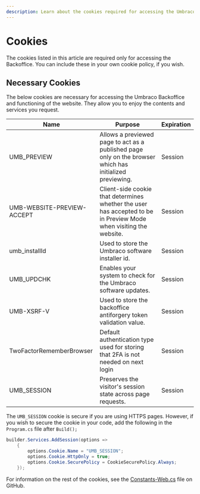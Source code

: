 ```yaml
---
description: Learn about the cookies required for accessing the Umbraco Backoffice and their purposes.
---
```


# Cookies

The cookies listed in this article are required only for accessing the Backoffice. You can include these in your own cookie policy, if you wish.

## Necessary Cookies

The below cookies are necessary for accessing the Umbraco Backoffice and functioning of the website. They allow you to enjoy the contents and services you request.

| Name                       | Purpose                                                                                                           | Expiration |
|----------------------------|-------------------------------------------------------------------------------------------------------------------|------------|
| UMB_PREVIEW                | Allows a previewed page to act as a published page only on the browser which has initialized previewing.          | Session    |
| UMB-WEBSITE-PREVIEW-ACCEPT | Client-side cookie that determines whether the user has accepted to be in Preview Mode when visiting the website. | Session    |
| umb_installId              | Used to store the Umbraco software installer id.                                                                  | Session    |
| UMB_UPDCHK                 | Enables your system to check for the Umbraco software updates.                                                    | Session    |
| UMB-XSRF-V                 | Used to store the backoffice antiforgery token validation value.                                                  | Session    |
| TwoFactorRememberBrowser   | Default authentication type used for storing that 2FA is not needed on next login                                 | Session    |
| UMB_SESSION                | Preserves the visitor's session state across page requests.                                                       | Session    |

The `UMB_SESSION` cookie is secure if you are using HTTPS pages. However, if you wish to secure the cookie in your code, add the following in the `Program.cs` file after `Build();`

```cs
builder.Services.AddSession(options =>
    {
        options.Cookie.Name = "UMB_SESSION";
        options.Cookie.HttpOnly = true;
        options.Cookie.SecurePolicy = CookieSecurePolicy.Always;
    });
```

For information on the rest of the cookies, see the [Constants-Web.cs](https://github.com/umbraco/Umbraco-CMS/blob/contrib/src/Umbraco.Core/Constants-Web.cs) file on GitHub.
